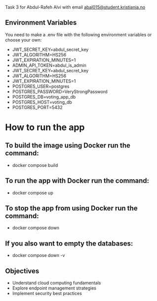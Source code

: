 Task 3 for Abdul-Rafeh Alvi with email abal015@student.kristiania.no


## Environment Variables
You need to make a .env file with the following environment variables or choose your own:

- JWT_SECRET_KEY=abdul_secret_key 
- JWT_ALGORITHM=HS256
- JWT_EXPIRATION_MINUTES=1
- ADMIN_API_TOKEN=abdul_is_admin
- JWT_SECRET_KEY=abdul_secret_key
- JWT_ALGORITHM=HS256
- JWT_EXPIRATION_MINUTES=1
- POSTGRES_USER=postgres
- POSTGRES_PASSWORD=VeryStrongPassword
- POSTGRES_DB=voting_app_db
- POSTGRES_HOST=voting_db
- POSTGRES_PORT=5432

# How to run the app
## To build the image using Docker run the command:

- docker compose build

## To run the app with Docker run the command:
- docker compose up

## To stop the app from using Docker run the command:
- docker compose down

## If you also want to empty the databases:
- docker compose down -v


## Objectives
- Understand cloud computing fundamentals
- Explore endpoint management strategies
- Implement security best practices
